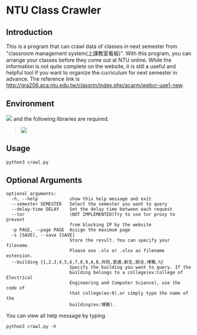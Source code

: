 # NTU Class Crawler

## Introduction

This is a program that can crawl data of classes in next semester from
"classroom management system(上課教室看板)". With this program, you can arrange your classes before they come out at NTU online. While the information is not quite
complete on the website, it is still a useful and helpful tool if you want to
organize the curriculum for next semester in advance. The reference link is
http://gra206.aca.ntu.edu.tw/classrm/index.php/acarm/webcr-use1-new.

## Environment
<a target="_blank" href="https://www.python.org/downloads/" title="Python version"><img src="https://img.shields.io/badge/python-%3E=_3.7-green.svg"></a> and the following libraries are required.


> <img src="https://img.shields.io/badge/python-requests %7C beautifulSoup4 %7C pandas %7C collections %7C argparse-blue">



## Usage

```
python3 crawl.py
```
## Optional Arguments
```
optional arguments:
  -h, --help            show this help message and exit
  --semester SEMESTER   Select the semester you want to query
  --delay-time DELAY    Set the delay time between each request
  --tor                 (NOT IMPLEMENTED)Try to use tor proxy to prevent
                        from blocking IP by the website
  -p PAGE, --page PAGE  Assign the maximum page
  -s [SAVE], --save [SAVE]
                        Store the result. You can specify your filename.
                        Please use .xls or .xlsx as filename extension.
  --building {1,2,3,4,5,6,7,8,9,A,B,共同,普通,新生,綜合,博雅,%}
                        Specify the building you want to query. If the
                        building belongs to a college(ex:College of Electrical
                        Engineering and Computer Science), use the code of
                        that college(ex:9),or simply type the name of the
                        building(ex:博雅).
```
You can view all help message by typing
```
python3 crawl.py -h
```